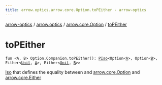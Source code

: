 ```yaml
---
title: arrow.optics.arrow.core.Option.toPEither - arrow-optics
---
```


[arrow-optics](../../index.html) / [arrow.optics](../index.html) / [arrow.core.Option](index.html) / [toPEither](./to-p-either.html)

# toPEither

`fun <A, B> Option.Companion.toPEither(): `[`PIso`](../-p-iso/index.html)`<Option<`[`A`](to-p-either.html#A)`>, Option<`[`B`](to-p-either.html#B)`>, Either<`[`Unit`](https://kotlinlang.org/api/latest/jvm/stdlib/kotlin/-unit/index.html)`, `[`A`](to-p-either.html#A)`>, Either<`[`Unit`](https://kotlinlang.org/api/latest/jvm/stdlib/kotlin/-unit/index.html)`, `[`B`](to-p-either.html#B)`>>`

[Iso](../-iso.html) that defines the equality between and [arrow.core.Option](#) and [arrow.core.Either](#)

